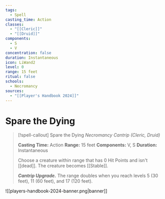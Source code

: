 ```yaml
---
tags:
  - Spell
casting_time: Action
classes:
  - "[[Cleric]]"
  - "[[Druid]]"
components:
  - S
  - V
concentration: false
duration: Instantaneous
icon: LiWand2
level: 0
range: 15 feet
ritual: false
schools:
  - Necromancy
sources:
  - "[[Player's Handbook 2024]]"
---
```


# Spare the Dying

>[!spell-callout] Spare the Dying
>_Necromancy Cantrip (Cleric, Druid)_
>
>**Casting Time:** Action
>**Range:** 15 feet
>**Components:** V, S
>**Duration:** Instantaneous
>
>Choose a creature within range that has 0 Hit Points and isn't [[dead]]. The creature becomes [[Stable]].
>
>**_Cantrip Upgrade._** The range doubles when you reach levels 5 (30 feet), 11 (60 feet), and 17 (120 feet).


![[players-handbook-2024-banner.png|banner]]
